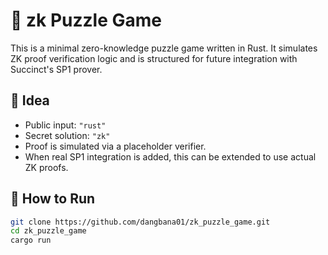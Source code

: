 # 🧩 zk Puzzle Game

This is a minimal zero-knowledge puzzle game written in Rust. It simulates ZK proof verification logic and is structured for future integration with Succinct's SP1 prover.

## 🧠 Idea

- Public input: `"rust"`
- Secret solution: `"zk"`
- Proof is simulated via a placeholder verifier.
- When real SP1 integration is added, this can be extended to use actual ZK proofs.

## 🚀 How to Run

```bash
git clone https://github.com/dangbana01/zk_puzzle_game.git
cd zk_puzzle_game
cargo run
